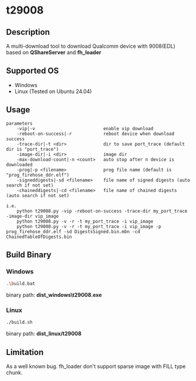 # t29008

## Description
A multi-download tool to download Qualcomm device with 9008(EDL) based on **QShareServer** and **fh_loader**

## Supported OS
* Windows
* Linux (Tested on Ubuntu 24.04)

## Usage
```
parameters
    -vip|-v                          enable vip download
    -reboot-on-success|-r            reboot device when download success
    -trace-dir|-t <dir>              dir to save port_trace (default dir is "port_trace")
    -image-dir|-i <dir>              image dir
    -max-download-count|-n <count>   auto stop after n device is downloaded
    -prog|-p <filename>              prog file name (default is "prog_firehose_ddr.elf")
    -signeddigests|-sd <filename>    file name of signed digests (auto search if not set)
    -chaineddigests|-cd <filename>   file name of chained digests (auto search if not set)

i.e.
    python t29008.py -vip -reboot-on-success -trace-dir my_port_trace -image-dir vip_image
    python t29008.py -v -r -t my_port_trace -i vip_image
    python t29008.py -v -r -t my_port_trace -i vip_image -p prog_firehose_ddr.elf -sd DigestsSigned.bin.mbn -cd ChainedTableOfDigests.bin
```

## Build Binary
### Windows
  ```bash
  .\build.bat
  ```
  binary path: **dist_windows\t29008.exe**
### Linux
  ```bash
  ./build.sh
  ```
  binary path: **dist_linux/t29008**

## Limitation
As a well known bug. fh_loader don't support sparse image with FILL type chunk.
